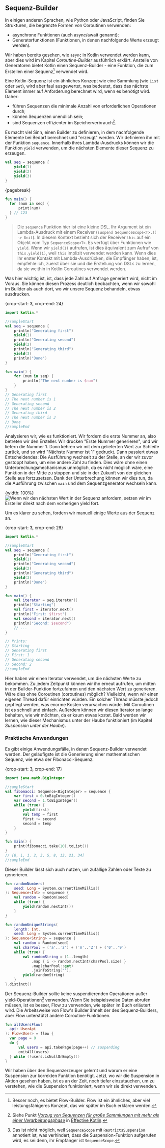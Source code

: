 ## Sequenz-Builder

In einigen anderen Sprachen, wie Python oder JavaScript, finden Sie Strukturen, die begrenzte Formen von Coroutinen verwenden:
* asynchrone Funktionen (auch async/await genannt);
* Generatorfunktionen (Funktionen, in denen nachfolgende Werte erzeugt werden).

Wir haben bereits gesehen, wie `async` in Kotlin verwendet werden kann, aber dies wird im Kapitel *Coroutine-Builder* ausführlich erklärt. Anstelle von Generatoren bietet Kotlin einen Sequenz-Builder - eine Funktion, die zum Erstellen einer Sequenz[^102_1] verwendet wird.

Eine Kotlin-Sequenz ist ein ähnliches Konzept wie eine Sammlung (wie `List` oder `Set`), wird aber faul ausgewertet, was bedeutet, dass das nächste Element immer auf Anforderung berechnet wird, wenn es benötigt wird. Daher:
* führen Sequenzen die minimale Anzahl von erforderlichen Operationen durch;
* können Sequenzen unendlich sein;
* sind Sequenzen effizienter im Speicherverbrauch[^102_2].

Es macht viel Sinn, einen Builder zu definieren, in dem nachfolgende Elemente bei Bedarf berechnet und "erzeugt" werden. Wir definieren ihn mit der Funktion `sequence`. Innerhalb ihres Lambda-Ausdrucks können wir die Funktion `yield` verwenden, um die nächsten Elemente dieser Sequenz zu erzeugen.

```kotlin
val seq = sequence {
    yield(1)
    yield(2)
    yield(3)
}
```

{pagebreak}

```kotlin
fun main() {
  for (num in seq) {
      print(num)
  } // 123
}
```


> Die `sequence` Funktion hier ist eine kleine DSL. Ihr Argument ist ein Lambda-Ausdruck mit einem Receiver (`suspend SequenceScope<T>.() -> Unit`). In diesem Kontext bezieht sich der Receiver `this` auf ein Objekt vom Typ `SequenceScope<T>`. Es verfügt über Funktionen wie `yield`. Wenn wir `yield(1)` aufrufen, ist dies äquivalent zum Aufruf von `this.yield(1)`, weil `this` implizit verwendet werden kann. Wenn dies Ihr erster Kontakt mit Lambda-Ausdrücken, die Empfänger haben, ist, empfehle ich, zuerst über sie und die Erstellung von DSLs zu lernen, da sie weithin in Kotlin Coroutines verwendet werden.

Was hier wichtig ist, ist, dass jede Zahl auf Anfrage generiert wird, nicht im Voraus. Sie können diesen Prozess deutlich beobachten, wenn wir sowohl im Builder als auch dort, wo wir unsere Sequenz behandeln, etwas ausdrucken.

{crop-start: 3, crop-end: 24}
```kotlin
import kotlin.*

//sampleStart
val seq = sequence {
    println("Generating first")
    yield(1)
    println("Generating second")
    yield(2)
    println("Generating third")
    yield(3)
    println("Done")
}

fun main() {
    for (num in seq) {
        println("The next number is $num")
    }
}
// Generating first
// The next number is 1
// Generating second
// The next number is 2
// Generating third
// The next number is 3
// Done
//sampleEnd
```


Analysieren wir, wie es funktioniert. Wir fordern die erste Nummer an, also betreten wir den Ersteller. Wir drucken "Erste Nummer generieren", und wir liefern die Nummer 1. Dann kehren wir mit dem gelieferten Wert zur Schleife zurück, und so wird "Nächste Nummer ist 1" gedruckt. Dann passiert etwas Entscheidendes: Die Ausführung wechselt zu der Stelle, an der wir zuvor gestoppt haben, um eine andere Zahl zu finden. Dies wäre ohne einen Unterbrechungsmechanismus unmöglich, da es nicht möglich wäre, eine Funktion in der Mitte zu stoppen und sie in der Zukunft von der gleichen Stelle aus fortzusetzen. Dank der Unterbrechung können wir dies tun, da die Ausführung zwischen `main` und dem Sequenzgenerator wechseln kann.

{width: 100%}
![Wenn wir den nächsten Wert in der Sequenz anfordern, setzen wir im Ersteller direkt nach dem vorherigen `yield` fort.](sequence.png)

Um es klarer zu sehen, fordern wir manuell einige Werte aus der Sequenz an.

{crop-start: 3, crop-end: 28}
```kotlin
import kotlin.*

//sampleStart
val seq = sequence {
    println("Generating first")
    yield(1)
    println("Generating second")
    yield(2)
    println("Generating third")
    yield(3)
    println("Done")
}

fun main() {
    val iterator = seq.iterator()
    println("Starting")
    val first = iterator.next()
    println("First: $first")
    val second = iterator.next()
    println("Second: $second")
    // ...
}

// Prints:
// Starting
// Generating first
// First: 1
// Generating second
// Second: 2
//sampleEnd
```

Hier haben wir einen Iterator verwendet, um die nächsten Werte zu bekommen. Zu jedem Zeitpunkt können wir ihn erneut aufrufen, um mitten in der Builder-Funktion fortzufahren und den nächsten Wert zu generieren. Wäre dies ohne Coroutinen (coroutines) möglich? Vielleicht, wenn wir einen eigenen Thread dafür einrichten würden. Ein solcher Thread müsste jedoch gepflegt werden, was enorme Kosten verursachen würde. Mit Coroutinen ist es schnell und einfach. Außerdem können wir diesen Iterator so lange behalten, wie wir möchten, da er kaum etwas kostet. Bald werden wir lernen, wie dieser Mechanismus unter der Haube funktioniert (im Kapitel *Suspension unter der Haube*).

### Praktische Anwendungen

Es gibt einige Anwendungsfälle, in denen Sequenz-Builder verwendet werden. Der geläufigste ist die Generierung einer mathematischen Sequenz, wie etwa der Fibonacci-Sequenz.

{crop-start: 3, crop-end: 17}
```kotlin
import java.math.BigInteger

//sampleStart
val fibonacci: Sequence<BigInteger> = sequence {
    var first = 0.toBigInteger()
    var second = 1.toBigInteger()
    while (true) {
        yield(first)
        val temp = first
        first += second
        second = temp
    }
}

fun main() {
    print(fibonacci.take(10).toList())
}
// [0, 1, 1, 2, 3, 5, 8, 13, 21, 34]
//sampleEnd
```

Dieser Builder lässt sich auch nutzen, um zufällige Zahlen oder Texte zu generieren.

```kotlin
fun randomNumbers(
    seed: Long = System.currentTimeMillis()
): Sequence<Int> = sequence {
    val random = Random(seed)
    while (true) {
        yield(random.nextInt())
    }
}

fun randomUniqueStrings(
    length: Int,
    seed: Long = System.currentTimeMillis()
): Sequence<String> = sequence {
    val random = Random(seed)
    val charPool = ('a'..'z') + ('A'..'Z') + ('0'..'9')
    while (true) {
        val randomString = (1..length)
            .map { i -> random.nextInt(charPool.size) }
            .map(charPool::get)
            .joinToString("");
        yield(randomString)
    }
}.distinct()
```

Der Sequenz-Builder sollte keine suspendierenden Operationen außer yield-Operationen[^102_3] verwenden. Wenn Sie beispielsweise Daten abrufen müssen, ist es besser, Flow zu verwenden, wie später im Buch erläutert wird. Die Arbeitsweise von Flow's Builder ähnelt der des Sequenz-Builders, aber Flow unterstützt andere Coroutine-Funktionen.

```kotlin
fun allUsersFlow(
  api: UserApi
): Flow<User> = flow {
  var page = 0
  do {
      val users = api.takePage(page++) // suspending
      emitAll(users)
  } while (!users.isNullOrEmpty())
}
```

Wir haben über den Sequenzerzeuger gelernt und warum er eine Suspension zur korrekten Funktion benötigt. Jetzt, wo wir die Suspension in Aktion gesehen haben, ist es an der Zeit, noch tiefer einzutauchen, um zu verstehen, wie die Suspension funktioniert, wenn wir sie direkt verwenden.

[^102_1]: Besser noch, es bietet Flow-Builder. Flow ist ein ähnliches, aber viel leistungsfähigeres Konzept, das wir später im Buch erklären werden.
[^102_2]: Siehe Punkt [*Vorzug von Sequenzen für große Sammlungen mit mehr als einer Verarbeitungsphase*](https://kt.academy/article/ek-sequence) in [Effective Kotlin](https://leanpub.com/effectivekotlin/).
[^102_3]: Das ist nicht möglich, weil `SequenceScope` mit `RestrictsSuspension` annotiert ist, was verhindert, dass die Suspension-Funktion aufgerufen wird, es sei denn, ihr Empfänger ist `SequenceScope`.



